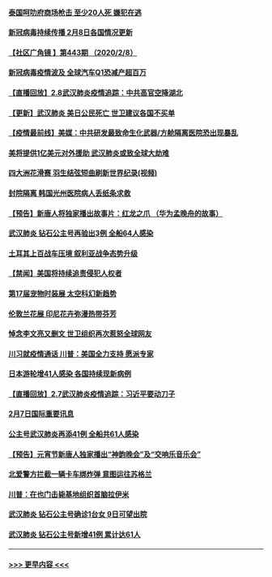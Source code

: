 #### [泰国呵叻府商场枪击 至少20人死 嫌犯在逃](../pages/prog202/a102772833.md?t=02090811) 
#### [新冠病毒持续传播 2月8日各国情况更新](../pages/prog202/a102772826.md?t=02090811) 
#### [【社区广角镜  】第443期  （2020/2/8）](../pages/prog202/a102772736.md?t=02090811) 
#### [新冠病毒疫情波及 全球汽车Q1恐减产超百万](../pages/prog202/a102772695.md?t=02090811) 
#### [【直播回放】2.8武汉肺炎疫情追踪：中共高官空降湖北](../pages/prog202/a102772618.md?t=02090811) 
#### [【更新】武汉肺炎 美日公民死亡 世卫建议各国不买单](../pages/prog202/a102770740.md?t=02090811) 
#### [【疫情最前线】美媒：中共研发最致命生化武器/方舱隔离医院恐出现暴乱](../pages/prog202/a102772439.md?t=02090811) 
#### [美将提供1亿美元对外援助 武汉肺炎或致全球大劫难](../pages/prog202/a102772361.md?t=02090811) 
#### [四大洲花滑赛 羽生结弦短曲刷新世界纪录(视频)](../pages/prog202/a102772341.md?t=02090811) 
#### [封院隔离 韩国光州医院病人丢纸条求救](../pages/prog202/a102772282.md?t=02090811) 
#### [【预告】新唐人将独家播出故事片：红龙之爪 （华为孟晚舟的故事）](../pages/prog202/a102767728.md?t=02090811) 
#### [武汉肺炎 钻石公主号再验出3例 全船64人感染](../pages/prog202/a102771726.md?t=02090811) 
#### [土耳其上百战车压境 叙利亚战争态势升级](../pages/prog202/a102772132.md?t=02090811) 
#### [【禁闻】美国将持续追责侵犯人权者](../pages/prog202/a102772042.md?t=02090811) 
#### [第17届宠物时装展 太空科幻新趋势](../pages/prog202/a102772033.md?t=02090811) 
#### [伦敦兰花展 印尼花卉弥漫热带芬芳](../pages/prog202/a102772026.md?t=02090811) 
#### [悼念李文亮又删文 世卫组织再次惹怒全球网友](../pages/prog202/a102771968.md?t=02090811) 
#### [川习就疫情通话 川普：美国全力支持 愿派专家](../pages/prog202/a102771930.md?t=02090811) 
#### [日本游轮增41人感染 各国持续现新病例](../pages/prog202/a102771912.md?t=02090811) 
#### [【直播回放】2.7武汉肺炎疫情追踪：习近平要动刀子](../pages/prog202/a102771649.md?t=02090811) 
#### [2月7日国际重要讯息](../pages/prog202/a102771747.md?t=02090811) 
#### [公主号武汉肺炎再添41例 全船共61人感染](../pages/prog202/a102771703.md?t=02090811) 
#### [【预告】元宵节新唐人独家播出“神韵晚会”及“交响乐音乐会”](../pages/prog202/a102767674.md?t=02090811) 
#### [北爱警方拦截一辆卡车绑炸弹 意图运往苏格兰](../pages/prog202/a102771609.md?t=02090811) 
#### [川普：在也门击毙基地组织首脑拉伊米](../pages/prog202/a102771528.md?t=02090811) 
#### [武汉肺炎 钻石公主号确诊1台女 9日可望出院](../pages/prog202/a102771518.md?t=02090811) 
#### [武汉肺炎 钻石公主号新增41例 累计达61人](../pages/prog202/a102771486.md?t=02090811) 

----
#### [ >>> 更早内容 <<< ](../indexes/prog202-earlier.md)
